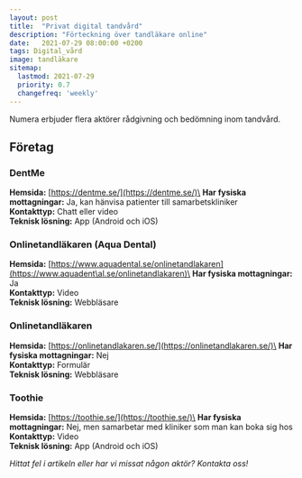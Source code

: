 ```yaml
---
layout: post
title:  "Privat digital tandvård"
description: "Förteckning över tandläkare online"
date:   2021-07-29 08:00:00 +0200
tags: Digital_vård
image: tandläkare
sitemap:
  lastmod: 2021-07-29
  priority: 0.7
  changefreq: 'weekly'
---
```

Numera erbjuder flera aktörer rådgivning och bedömning inom tandvård.
## Företag
### DentMe
**Hemsida:** [https://dentme.se/](https://dentme.se/)\
**Har fysiska mottagningar:** Ja, kan hänvisa patienter till samarbetskliniker\
**Kontakttyp:** Chatt eller video\
**Teknisk lösning:** App (Android och iOS)
### Onlinetandläkaren (Aqua Dental)
**Hemsida:** [https://www.aquadental.se/onlinetandlakaren](https://www.aquadent\al.se/onlinetandlakaren)\
**Har fysiska mottagningar:** Ja\
**Kontakttyp:** Video\
**Teknisk lösning:** Webbläsare
### Onlinetandläkaren
**Hemsida:** [https://onlinetandlakaren.se/](https://onlinetandlakaren.se/)\
**Har fysiska mottagningar:** Nej\
**Kontakttyp:** Formulär\
**Teknisk lösning:** Webbläsare
### Toothie
**Hemsida:** [https://toothie.se/](https://toothie.se/)\
**Har fysiska mottagningar:** Nej, men samarbetar med kliniker som man kan boka sig hos\
**Kontakttyp:** Video\
**Teknisk lösning:** App (Android och iOS)

*Hittat fel i artikeln eller har vi missat någon aktör? Kontakta oss!*
